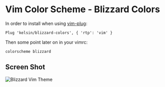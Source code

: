 # Vim Color Scheme - Blizzard Colors

In order to install when using [vim-plug](https://github.com/junegunn/vim-plug):

```vim
Plug 'kelsin/blizzard-colors', { 'rtp': 'vim' }
```

Then some point later on in your vimrc:

```vim
colorscheme blizzard
```

## Screen Shot

![Blizzard Vim Theme](https://github.com/kelsin/blizzard-colors/raw/master/vim/vim.png "Blizzard Vim Theme")
